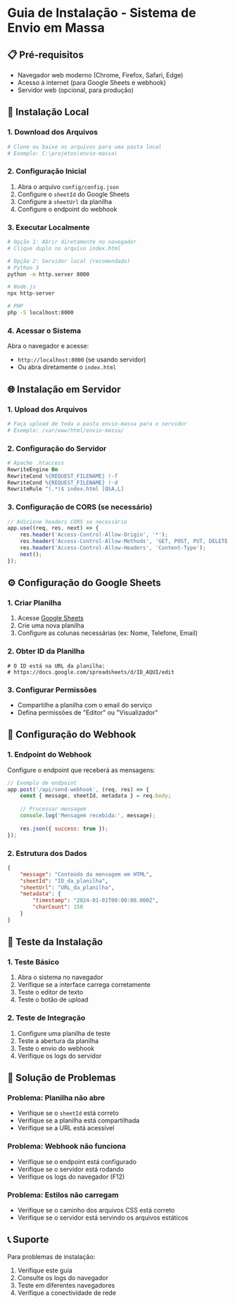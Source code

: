# Guia de Instalação - Sistema de Envio em Massa

## 📋 Pré-requisitos

- Navegador web moderno (Chrome, Firefox, Safari, Edge)
- Acesso à internet (para Google Sheets e webhook)
- Servidor web (opcional, para produção)

## 🚀 Instalação Local

### 1. Download dos Arquivos
```bash
# Clone ou baixe os arquivos para uma pasta local
# Exemplo: C:\projetos\envio-massa\
```

### 2. Configuração Inicial
1. Abra o arquivo `config/config.json`
2. Configure o `sheetId` do Google Sheets
3. Configure a `sheetUrl` da planilha
4. Configure o endpoint do webhook

### 3. Executar Localmente
```bash
# Opção 1: Abrir diretamente no navegador
# Clique duplo no arquivo index.html

# Opção 2: Servidor local (recomendado)
# Python 3
python -m http.server 8000

# Node.js
npx http-server

# PHP
php -S localhost:8000
```

### 4. Acessar o Sistema
Abra o navegador e acesse:
- `http://localhost:8000` (se usando servidor)
- Ou abra diretamente o `index.html`

## 🌐 Instalação em Servidor

### 1. Upload dos Arquivos
```bash
# Faça upload de toda a pasta envio-massa para o servidor
# Exemplo: /var/www/html/envio-massa/
```

### 2. Configuração do Servidor
```apache
# Apache .htaccess
RewriteEngine On
RewriteCond %{REQUEST_FILENAME} !-f
RewriteCond %{REQUEST_FILENAME} !-d
RewriteRule ^(.*)$ index.html [QSA,L]
```

### 3. Configuração de CORS (se necessário)
```javascript
// Adicione headers CORS se necessário
app.use((req, res, next) => {
    res.header('Access-Control-Allow-Origin', '*');
    res.header('Access-Control-Allow-Methods', 'GET, POST, PUT, DELETE');
    res.header('Access-Control-Allow-Headers', 'Content-Type');
    next();
});
```

## ⚙️ Configuração do Google Sheets

### 1. Criar Planilha
1. Acesse [Google Sheets](https://sheets.google.com)
2. Crie uma nova planilha
3. Configure as colunas necessárias (ex: Nome, Telefone, Email)

### 2. Obter ID da Planilha
```
# O ID está na URL da planilha:
# https://docs.google.com/spreadsheets/d/ID_AQUI/edit
```

### 3. Configurar Permissões
- Compartilhe a planilha com o email do serviço
- Defina permissões de "Editor" ou "Visualizador"

## 🔧 Configuração do Webhook

### 1. Endpoint do Webhook
Configure o endpoint que receberá as mensagens:

```javascript
// Exemplo de endpoint
app.post('/api/send-webhook', (req, res) => {
    const { message, sheetId, metadata } = req.body;
    
    // Processar mensagem
    console.log('Mensagem recebida:', message);
    
    res.json({ success: true });
});
```

### 2. Estrutura dos Dados
```json
{
    "message": "Conteúdo da mensagem em HTML",
    "sheetId": "ID_da_planilha",
    "sheetUrl": "URL_da_planilha",
    "metadata": {
        "timestamp": "2024-01-01T00:00:00.000Z",
        "charCount": 150
    }
}
```

## 🧪 Teste da Instalação

### 1. Teste Básico
1. Abra o sistema no navegador
2. Verifique se a interface carrega corretamente
3. Teste o editor de texto
4. Teste o botão de upload

### 2. Teste de Integração
1. Configure uma planilha de teste
2. Teste a abertura da planilha
3. Teste o envio do webhook
4. Verifique os logs do servidor

## 🐛 Solução de Problemas

### Problema: Planilha não abre
- Verifique se o `sheetId` está correto
- Verifique se a planilha está compartilhada
- Verifique se a URL está acessível

### Problema: Webhook não funciona
- Verifique se o endpoint está configurado
- Verifique se o servidor está rodando
- Verifique os logs do navegador (F12)

### Problema: Estilos não carregam
- Verifique se o caminho dos arquivos CSS está correto
- Verifique se o servidor está servindo os arquivos estáticos

## 📞 Suporte

Para problemas de instalação:
1. Verifique este guia
2. Consulte os logs do navegador
3. Teste em diferentes navegadores
4. Verifique a conectividade de rede
